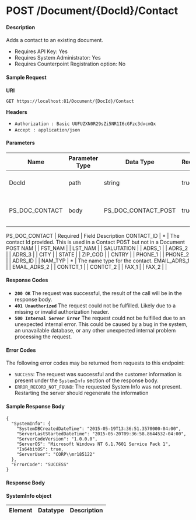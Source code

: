 
# POST /Document/{DocId}/Contact

#### Description
Adds a contact to an existing document.

- Requires API Key: Yes
- Requires System Administrator: Yes
- Requires Counterpoint Registration option: No

#### Sample Request

**URI**

`GET https://localhost:81/Document/{DocId}/Contact`

**Headers**
- `Authorization : Basic UUFUZXN0R29sZi5NR1I6cGFzc3dvcmQx`
- `Accept : application/json`

#### Parameters
Name | Parameter Type | Data Type | Required | Description
---- | -------------- | --------- | -------- | -----------
DocId | path | string | true | The DOC_ID of the document to add a contact to.
PS_DOC_CONTACT | body | PS_DOC_CONTACT_POST | true | The document contact (PS_DOC_CONTACT) to add.

PS_DOC_CONTACT | Required | Field Description
CONTACT_ID | * | The contact Id provided. This is used in a Contact POST but not in a Document POST
NAM | |
FST_NAM | |
LST_NAM | |
SALUTATION | |
ADRS_1 | |
ADRS_2 | |
ADRS_3 | |
CITY | |
STATE | |
ZIP_COD | |
CNTRY | |
PHONE_1 | |
PHONE_2 | |
ADRS_ID | |
NAM_TYP | * | The name type for the contact.
EMAIL_ADRS_1 | |
EMAIL_ADRS_2 | |
CONTCT_1 | |
CONTCT_2 | |
FAX_1 | |
FAX_2 | |

#### Response Codes
- **<code>200 OK</code>** The request was successful, the result of the call will be in the response body.
- **<code>401 Unauthorized</code>** The request could not be fulfilled. Likely due to a missing or invalid authorization header.
- **<code>500 Internal Server Error</code>** The request could not be fulfilled due to an unexpected internal error. This could be caused by a bug in the system, an unavailable database, or any other unexpected internal problem processing the request.
 
#### Error Codes
The following error codes may be returned from requests to this endpoint:
- `SUCCESS`: The request was successful and the customer information is present under the `SystemInfo` section of the response body.
- `ERROR_RECORD_NOT_FOUND`: The requested System Info was not present. Restarting the server should regenerate the information

#### Sample Response Body

```
{
  "SystemInfo": {
    "SystemDBCreatedDateTime": "2015-05-19T13:36:51.3570000-04:00",
    "ServerLastStartedDateTime": "2015-05-20T09:36:58.8644532-04:00",
    "ServerCodeVersion": "1.0.0.0",
    "ServerOS": "Microsoft Windows NT 6.1.7601 Service Pack 1",
    "Is64bitOS": true,
    "ServerUser": "CORP\\mr185122"
  },
  "ErrorCode": "SUCCESS"
}
```

#### Response Body

**SystemInfo object**

Element | Datatype | Description
------- | -------- | -----------



